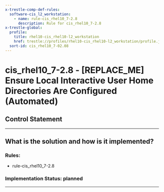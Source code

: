 ```yaml
---
x-trestle-comp-def-rules:
  software-cis_l2_workstation:
    - name: rule-cis_rhel10_7-2.8
      description: Rule for cis_rhel10_7-2.8
x-trestle-global:
  profile:
    title: rhel10-cis_rhel10-l2_workstation
    href: trestle://profiles/rhel10-cis_rhel10-l2_workstation/profile.json
  sort-id: cis_rhel10_7-02.08
---
```


# cis_rhel10_7-2.8 - \[REPLACE_ME\] Ensure Local Interactive User Home Directories Are Configured (Automated)

## Control Statement

______________________________________________________________________

## What is the solution and how is it implemented?

<!-- For implementation status enter one of: implemented, partial, planned, alternative, not-applicable -->

<!-- Note that the list of rules under ### Rules: is read-only and changes will not be captured after assembly to JSON -->

<!-- Add control implementation description here for control: cis_rhel10_7-2.8 -->

### Rules:

  - rule-cis_rhel10_7-2.8

### Implementation Status: planned

______________________________________________________________________
